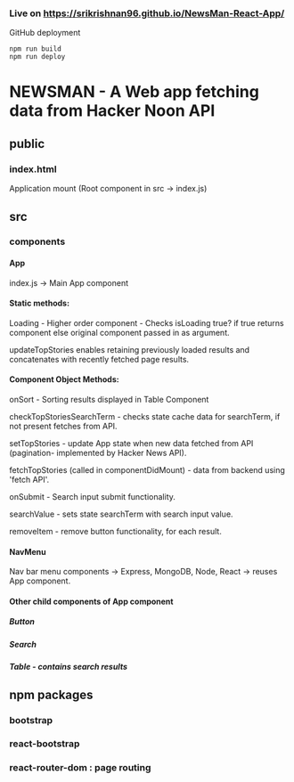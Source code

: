### Live on https://srikrishnan96.github.io/NewsMan-React-App/
GitHub deployment 
```
npm run build
npm run deploy
```

# NEWSMAN - A Web app fetching data from Hacker Noon API

## public
### index.html
Application mount (Root component in src -> index.js)

## src
### components
#### App
index.js -> Main App component
#### Static methods:
Loading - Higher order component - Checks isLoading true? if true returns <Loading> component else original component passed in as argument.
    
updateTopStories
  enables retaining previously loaded results and concatenates with recently fetched page results.
 
#### Component Object Methods:
onSort - Sorting results displayed in Table Component

checkTopStoriesSearchTerm - checks state cache data for searchTerm, if not present fetches from API.
  
setTopStories - update App state when new data fetched from API (pagination- implemented by Hacker News API).
  
fetchTopStories (called in componentDidMount) - data from backend using 'fetch API'.

onSubmit - Search input submit functionality.

searchValue - sets state searchTerm with search input value.

removeItem - remove button functionality, for each result.
  

#### NavMenu
Nav bar menu components -> Express, MongoDB, Node, React -> reuses App component.

#### Other child components of App component
 ##### Button
 ##### Search
 ##### Table - contains search results

## npm packages
  ### bootstrap
  ### react-bootstrap
  ### react-router-dom : page routing





